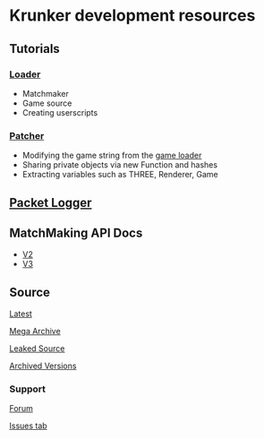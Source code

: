 # Krunker development resources

## Tutorials

### [Loader](./loader)
- Matchmaker
- Game source
- Creating userscripts

### [Patcher](./patcher)
- Modifying the game string from the [game loader](./loader.md)
- Sharing private objects via new Function and hashes
- Extracting variables such as THREE, Renderer, Game

## [Packet Logger](./logger.user.js)

## MatchMaking API Docs

- [V2](./api/v2.md)
- [V3](./api/v3.md)

## Source

[Latest](https://api.sys32.dev/v2/source)

[Mega Archive](https://mega.nz/folder/PAcjzaYb#ITVrn9P7-0kRurX3MU969w)

[Leaked Source](https://mega.nz/folder/OJEgjLIJ#YEyz7VsyyjauZarD8JLldg)

[Archived Versions](https://mega.nz/folder/eE9ghBzS#nw_TzAoWnK9Cz5Sry-lECw)

### Support

[Forum](https://forum.sys32.dev)

[Issues tab](https://github.com/y9x/resources/issues)
